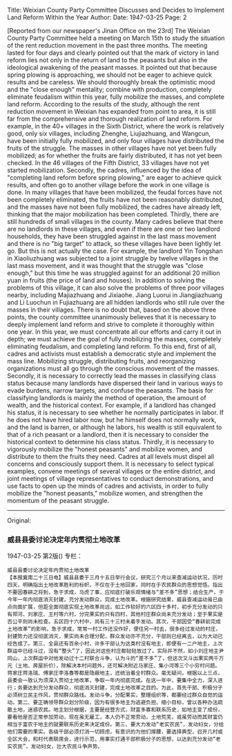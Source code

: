 Title: Weixian County Party Committee Discusses and Decides to Implement Land Reform Within the Year
Author:
Date: 1947-03-25
Page: 2

[Reported from our newspaper's Jinan Office on the 23rd] The Weixian County Party Committee held a meeting on March 15th to study the situation of the rent reduction movement in the past three months. The meeting lasted for four days and clearly pointed out that the mark of victory in land reform lies not only in the return of land to the peasants but also in the ideological awakening of the peasant masses. It pointed out that because spring plowing is approaching, we should not be eager to achieve quick results and be careless. We should thoroughly break the optimistic mood and the "close enough" mentality; combine with production, completely eliminate feudalism within this year, fully mobilize the masses, and complete land reform. According to the results of the study, although the rent reduction movement in Weixian has expanded from point to area, it is still far from the comprehensive and thorough realization of land reform. For example, in the 40+ villages in the Sixth District, where the work is relatively good, only six villages, including Zhenghe, Liujiazhuang, and Wangcun, have been initially fully mobilized, and only four villages have distributed the fruits of the struggle. The masses in other villages have not yet been fully mobilized; as for whether the fruits are fairly distributed, it has not yet been checked. In the 46 villages of the Fifth District, 33 villages have not yet started mobilization. Secondly, the cadres, influenced by the idea of "completing land reform before spring plowing," are eager to achieve quick results, and often go to another village before the work in one village is done. In many villages that have been mobilized, the feudal forces have not been completely eliminated, the fruits have not been reasonably distributed, and the masses have not been fully mobilized, the cadres have already left, thinking that the major mobilization has been completed. Thirdly, there are still hundreds of small villages in the county. Many cadres believe that there are no landlords in these villages, and even if there are one or two landlord households, they have been struggled against in the last mass movement and there is no "big target" to attack, so these villages have been lightly let go. But this is not actually the case. For example, the landlord Yin Tongshan in Xiaoliuzhuang was subjected to a joint struggle by twelve villages in the last mass movement, and it was thought that the struggle was "close enough," but this time he was struggled against for an additional 20 million yuan in fruits (the price of land and houses). In addition to solving the problems of this village, it can also solve the problems of three poor villages nearby, including Majiazhuang and Jixiaohe. Jiang Luorui in Jiangjiazhuang and Li Luochun in Fujiazhuang are all hidden landlords who still rule over the masses in their villages. There is no doubt that, based on the above three points, the county committee unanimously believes that it is necessary to deeply implement land reform and strive to complete it thoroughly within one year. In this year, we must concentrate all our efforts and carry it out in depth; we must achieve the goal of fully mobilizing the masses, completely eliminating feudalism, and completing land reform. To this end, first of all, cadres and activists must establish a democratic style and implement the mass line. Mobilizing struggle, distributing fruits, and reorganizing organizations must all go through the conscious movement of the masses. Secondly, it is necessary to correctly lead the masses in classifying class status because many landlords have dispersed their land in various ways to evade burdens, narrow targets, and confuse the peasants. The basis for classifying landlords is mainly the method of operation, the amount of wealth, and the historical context. For example, if a landlord has changed his status, it is necessary to see whether he normally participates in labor. If he does not have hired labor now, but he himself does not normally work, and the land is barren, or although he labors, his wealth is still equivalent to that of a rich peasant or a landlord, then it is necessary to consider the historical context to determine his class status. Thirdly, it is necessary to vigorously mobilize the "honest peasants" and mobilize women, and distribute to them the fruits they need. Cadres at all levels must dispel all concerns and consciously support them. It is necessary to select typical examples, convene meetings of several villages or the entire district, and joint meetings of village representatives to conduct demonstrations, and use facts to open up the minds of cadres and activists, in order to fully mobilize the "honest peasants," mobilize women, and strengthen the momentum of the peasant struggle.



<hr /> 

Original: 


### 威县县委讨论决定年内贯彻土地改革

1947-03-25
第2版()
专栏：

    威县县委讨论决定年内贯彻土地改革
    【本报冀南二十三日电】威县县委于三月十五日举行会议，研究三个月以来查减运动状况，历时四天，明确指出土地改革胜利的标帜，不仅在于土地回家，同时在于农民群众的思想觉悟。指出不要因春耕之将到，急于求成，马虎了事，应彻底打破乐观情绪与“差不多”思想；结合生产，于今年一年内彻底消灭封建，充分发动群众，完成土地改革。根据研究结果，威县查减运动虽已由点向面扩展，但距全面彻底实现土地改革尚远，如工作较好的六区四十多村，初步充分发动的只有郑河、刘家庄、王村等六村，分完果实的只有四村，其他村庄群众尚未充分发动；至于果实是否公平则尚未检查。五区四十六村中，尚有三十三村未着手发动。其次，干部因受“春耕前完成土地改革”的影响，急于求成，常常一村工作还没作好，便往另一村去，很多经过发动的村庄，封建势力还没彻底消灭，果实尚未合理分配，群众发动亦不充分，干部则已经离去，以为大动已经告成了。第三、全县还有百余小村，许多干部认为这类村没有地主，即便有一二户地主，上次群运中已经斗过，没有“整头”了，因此对这些村庄都轻轻放过了。实际并不然，如小刘庄地主尹同山，上次群运中对他发动过十二村联合斗争，认为斗的“差不多”了，但这次又斗出果实两千万元（土地、房屋折价），除解决本村问题外，还可解决附近马家庄、集小河等三个小穷村问题。蒋家庄蒋洛瑞、傅家庄李洛春等都是隐蔽地主，还统治着全村群众。毫无疑问，根据以上三点，县委会一致认为须深入贯彻土地改革，争取一年内彻底完成。在这一年中，要集中全力，深入进行；务要达到充分发动群众，彻底消灭封建，完成土地改革之目的。为此，首先干部、积极分子必须树立民主作风，贯彻群众路线。发动斗争，分配果实，整理组织等，都要经过群众自觉的运动。第二、要正确领导群众划分阶级，因为有很多地主为逃避负担、缩小目标，曾以各种办法疏散土地，迷惑农民。地主划分根据，主要是经营方式，财富多寡和联系历史，如地主变了成份，要看他是否正常参加劳动，现在虽无雇工，本人仍不正常劳动，土地荒芜，或虽劳动而其财富仍相当于富农于地主的就要联系历史来决定成份。第三、要大力发动“老实农民”，发动妇女，分给他们需要的果实。各级干部必须打消一切顾虑，有意识的为他们撑腰，要选择典型，召开几村或全区大会，和村代表联席会，进行示范，用事实打通干部积极分子的思想，以达到充分发动“老实农民”，发动妇女，壮大农民斗争声势。
